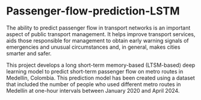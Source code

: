 # Passenger-flow-prediction-LSTM
The ability to predict passenger flow in transport networks is an important aspect of public transport management. It helps improve transport services, aids those responsible for management to obtain early warning signals of emergencies and unusual circumstances and, in general, makes cities smarter and safer. 

This project develops a long short-term memory-based (LTSM-based) deep learning model to predict short-term passenger flow on metro routes in Medellín, Colombia. This prediction model has been created using a dataset that included the number of people who used different metro routes in Medellín at one-hour intervals between January 2020 and April 2024.
